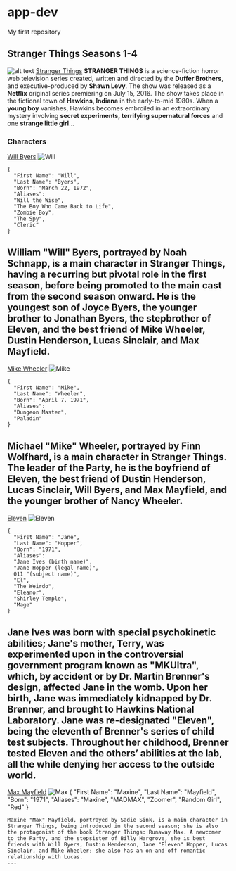 # app-dev
My first repository
## Stranger Things Seasons 1-4
![alt text](str.jpg)
[Stranger Things](https://strangerthings.fandom.com/wiki/Stranger_Things_Wiki)
**STRANGER THINGS** is a science-fiction horror web television series created, written and directed by the **Duffer Brothers**, and executive-produced by **Shawn Levy**. The show was released as a **Netflix** original series premiering on July 15, 2016. The show takes place in the fictional town of **Hawkins, Indiana** in the early-to-mid 1980s. When a **young boy** vanishes, Hawkins becomes embroiled in an extraordinary mystery involving **secret experiments, terrifying supernatural forces** and one **strange little girl**...
### Characters 
[Will Byers](https://strangerthings.fandom.com/wiki/Will_Byers)
![Will](will.jpg)
```
{
  "First Name": "Will",
  "Last Name": "Byers",
  "Born": "March 22, 1972",
  "Aliases": 
  "Will the Wise",
  "The Boy Who Came Back to Life",
  "Zombie Boy",
  "The Spy",
  "Cleric"
}
```
William "Will" Byers, portrayed by Noah Schnapp, is a main character in Stranger Things, having a recurring but pivotal role in the first season, before being promoted to the main cast from the second season onward. He is the youngest son of Joyce Byers, the younger brother to Jonathan Byers, the stepbrother of Eleven, and the best friend of Mike Wheeler, Dustin Henderson, Lucas Sinclair, and Max Mayfield.
---
[Mike Wheeler](https://strangerthings.fandom.com/wiki/Mike_Wheeler)
![Mike](mike.jpg)
```
{
  "First Name": "Mike",
  "Last Name": "Wheeler",
  "Born": "April 7, 1971",
  "Aliases": 
  "Dungeon Master",
  "Paladin"
}
```
Michael "Mike" Wheeler, portrayed by Finn Wolfhard, is a main character in Stranger Things. The leader of the Party, he is the boyfriend of Eleven, the best friend of Dustin Henderson, Lucas Sinclair, Will Byers, and Max Mayfield, and the younger brother of Nancy Wheeler.
---
[Eleven](https://strangerthings.fandom.com/wiki/Eleven)
![Eleven](eleven.jpg)
```
{
  "First Name": "Jane",
  "Last Name": "Hopper",
  "Born": "1971",
  "Aliases": 
  "Jane Ives (birth name)",
  "Jane Hopper (legal name)",
  011 "(subject name)",
  "El",
  "The Weirdo",
  "Eleanor",
  "Shirley Temple",
  "Mage"
}
```
Jane Ives was born with special psychokinetic abilities; Jane's mother, Terry, was experimented upon in the controversial government program known as "MKUltra", which, by accident or by Dr. Martin Brenner's design, affected Jane in the womb. Upon her birth, Jane was immediately kidnapped by Dr. Brenner, and brought to Hawkins National Laboratory. Jane was re-designated "Eleven", being the eleventh of Brenner's series of child test subjects. Throughout her childhood, Brenner tested Eleven and the others’ abilities at the lab, all the while denying her access to the outside world.
---
[Max Mayfield](https://strangerthings.fandom.com/wiki/Max_Mayfield)
![Max](max.jpg)
{
  "First Name": "Maxine",
  "Last Name": "Mayfield",
  "Born": "1971",
  "Aliases": 
  "Maxine",
  "MADMAX",
  "Zoomer",
  "Random Girl",
  "Red"
}
```
Maxine "Max" Mayfield, portrayed by Sadie Sink, is a main character in Stranger Things, being introduced in the second season; she is also the protagonist of the book Stranger Things: Runaway Max. A newcomer to the Party, and the stepsister of Billy Hargrove, she is best friends with Will Byers, Dustin Henderson, Jane "Eleven" Hopper, Lucas Sinclair, and Mike Wheeler; she also has an on-and-off romantic relationship with Lucas.
---
